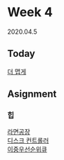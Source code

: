 # Week 4
2020.04.5

## Today
[더 맵게](https://programmers.co.kr/learn/courses/30/lessons/42626)

## Asignment
### 힙
[라면공장](https://programmers.co.kr/learn/courses/30/lessons/42629)<br>
[디스크 컨트롤러](https://programmers.co.kr/learn/courses/30/lessons/42627)<br>
[이중우선순위큐](https://programmers.co.kr/learn/courses/30/lessons/42628)
